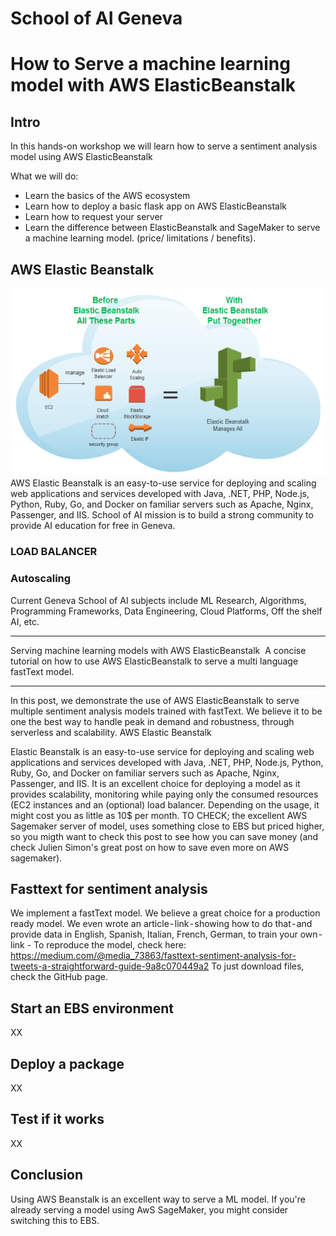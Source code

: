 # School of AI Geneva
# How to Serve a machine learning model with AWS ElasticBeanstalk 

## Intro
In this hands-on workshop we will learn how to serve a sentiment analysis model using AWS ElasticBeanstalk 

What we will do:
*	Learn the basics of the AWS ecosystem
*	Learn how to deploy a basic flask app on AWS ElasticBeanstalk
*	Learn how to request your server 
*	Learn the difference between ElasticBeanstalk and SageMaker to serve a machine learning model. (price/ limitations / benefits).

## AWS Elastic Beanstalk
![](images/filename.png)
AWS Elastic Beanstalk is an easy-to-use service for deploying and scaling web applications and services developed with Java, .NET, PHP, Node.js, Python, Ruby, Go, and Docker on familiar servers such as Apache, Nginx, Passenger, and IIS.
School of AI mission is to build a strong community to provide AI education for free in Geneva.

### LOAD BALANCER
### Autoscaling

Current Geneva School of AI subjects include ML Research, Algorithms, Programming Frameworks, Data Engineering, Cloud Platforms, Off the shelf AI, etc.


---

Serving machine learning models with AWS ElasticBeanstalk 
A concise tutorial on how to use AWS ElasticBeanstalk to serve a multi language fastText model.


---

In this post, we demonstrate the use of AWS ElasticBeanstalk to serve multiple sentiment analysis models trained with fastText. We believe it to be one the best way to handle peak in demand and robustness, through serverless and scalability.
AWS Elastic Beanstalk

Elastic Beanstalk is an easy-to-use service for deploying and scaling web applications and services developed with Java, .NET, PHP, Node.js, Python, Ruby, Go, and Docker on familiar servers such as Apache, Nginx, Passenger, and IIS. It is an excellent choice for deploying a model as it provides scalability, monitoring while paying only the consumed resources (EC2 instances and an (optional) load balancer. Depending on the usage, it might cost you as little as 10$ per month.
TO CHECK; the excellent AWS Sagemaker server of model, uses something close to EBS but priced higher, so you migth want to check this post to see how you can save money (and check Julien Simon's great post on how to save even more on AWS sagemaker).

## Fasttext for sentiment analysis
We implement a fastText model. We believe a great choice for a production ready model. We even wrote an article - link - showing how to do that - and provide data in English, Spanish, Italian, French, German, to train your own - link -
To reproduce the model, check here: https://medium.com/@media_73863/fasttext-sentiment-analysis-for-tweets-a-straightforward-guide-9a8c070449a2
To just download files, check the GitHub page.

## Start an EBS environment
XX
## Deploy a package
XX
## Test if it works
XX
## Conclusion
Using AWS Beanstalk is an excellent way to serve a ML model. If you're already serving a model using AwS SageMaker, you might consider switching this to EBS.

